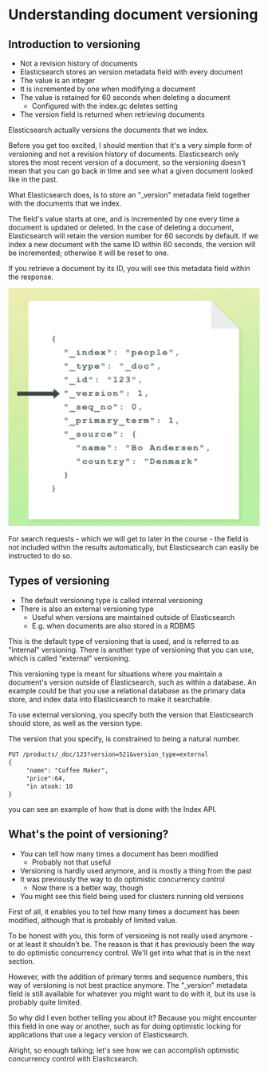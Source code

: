 # Understanding document versioning

## Introduction to versioning

- Not a revision history of documents
- Elasticsearch stores an version metadata field with every document
 - The value is an integer
 - It is incremented by one when modifying a document
 - The value is retained for 60 seconds when deleting a document
   - Configured with the index.gc deletes setting
 - The version field is returned when retrieving documents


Elasticsearch actually versions the documents that we index.

Before you get too excited, I should mention that it's a very simple form of versioning and not a revision history of documents. Elasticsearch only stores the most recent version of a document, so the versioning doesn't mean that you can go back in time and see what a given document looked like in the past.

What Elasticsearch does, is to store an "_version" metadata field together with the documents that we index.

The field's value starts at one, and is incremented by one every time a document is updated or deleted.
In the case of deleting a document, Elasticsearch will retain the version number for 60 seconds by default. If we index a new document with the same ID within 60 seconds, the version will be incremented; otherwise it will be reset to one.

If you retrieve a document by its ID, you will see this metadata field within the response.

![](images/2022-08-10_23-26.png)

For search requests - which we will get to later in the course - the field is not included within the results automatically, but Elasticsearch can easily be instructed to do so.


## Types of versioning

 - The default versioning type is called internal versioning
 - There is also an external versioning type
   - Useful when versions are maintained outside of Elasticsearch
   - E.g. when documents are also stored in a RDBMS

This is the default type of versioning that is used, and is referred to as "internal" versioning. There is another type of versioning that you can use, which is called "external" versioning.

This versioning type is meant for situations where you maintain a document's version outside of Elasticsearch, such as within a database. An example could be that you use a relational database as the primary data store, and index data into Elasticsearch to make it searchable.

To use external versioning, you specify both the version that Elasticsearch should store, as well as the version type. 

The version that you specify, is constrained to being a natural number.

```
PUT /products/_doc/123?version=521&version_type=external
{
     "name": "Coffee Maker", 
     "price":64, 
     "in atook: 10
}
```

you can see an example of how that is done with the Index API.

## What's the point of versioning?
 - You can tell how many times a document has been modified
   - Probably not that useful
 - Versioning is hardly used anymore, and is mostly a thing from the past
 - It was previously the way to do optimistic concurrency control
   - Now there is a better way, though
 - You might see this field being used for clusters running old versions

First of all, it enables you to tell how many times a document has been modified, although that is probably of limited value.

To be honest with you, this form of versioning is not really used anymore - or at least it shouldn't be. 
The reason is that it has previously been the way to do optimistic concurrency control.
We'll get into what that is in the next section.

However, with the addition of primary terms and sequence numbers, this way of versioning is not best practice anymore. 
The "_version" metadata field is still available for whatever you might want to do with it, but its use is probably quite limited.

So why did I even bother telling you about it? Because you might encounter this field in one way or another, such as for doing optimistic locking for applications that use a legacy version of Elasticsearch.

Alright, so enough talking; let's see how we can accomplish optimistic concurrency control with Elasticsearch.
